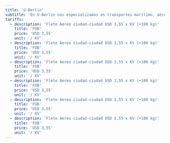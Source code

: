 ```yaml
---
title: 'U-Berlin'
subtitle: 'En U-Berlin nos especializamos en transportes marítimo, aéreos y terrestre, carga de proyectos específicos y su logística. Revisa nuestras tarifas!'
tariffs:
  - description: 'Flete Aereo ciudad-ciudad USD 3,55 x KV (+100 kg)'
    title: 'FOB'
    price: 'USD 3,55'
    unit: '/ KV'
  - description: 'Flete Aereo ciudad-ciudad USD 3,55 x KV (+100 kg)'
    title: 'FOB'
    price: 'USD 3,55'
    unit: '/ KV'
  - description: 'Flete Aereo ciudad-ciudad USD 3,55 x KV (+100 kg)'
    title: 'FOB'
    price: 'USD 3,55'
    unit: '/ KV'
  - description: 'Flete Aereo ciudad-ciudad USD 3,55 x KV (+100 kg)'
    title: 'FOB'
    price: 'USD 3,55'
    unit: '/ KV'
  - description: 'Flete Aereo ciudad-ciudad USD 3,55 x KV (+100 kg)'
    title: 'FOB'
    price: 'USD 3,55'
    unit: '/ KV'
  - description: 'Flete Aereo ciudad-ciudad USD 3,55 x KV (+100 kg)'
    title: 'FOB'
    price: 'USD 3,55'
    unit: '/ KV'
---
```

